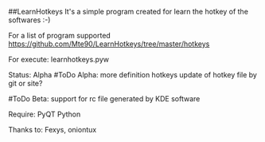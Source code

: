 ##LearnHotkeys
It's a simple program created for learn the hotkey of the softwares :-)

For a list of program supported https://github.com/Mte90/LearnHotkeys/tree/master/hotkeys

For execute: learnhotkeys.pyw

Status: Alpha
#ToDo Alpha:
	more definition hotkeys
	update of hotkey file by git or site?

#ToDo Beta:
	support for rc file generated by KDE software


 Require:
 PyQT
 Python

 Thanks to:
 Fexys, oniontux